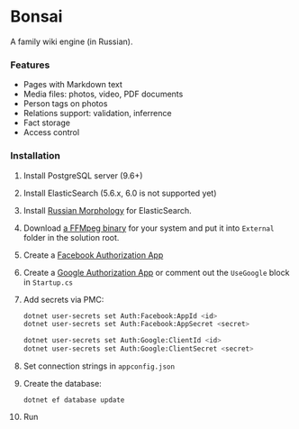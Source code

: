 # Bonsai

A family wiki engine (in Russian).

### Features

* Pages with Markdown text
* Media files: photos, video, PDF documents
* Person tags on photos
* Relations support: validation, inferrence
* Fact storage
* Access control

### Installation

1. Install PostgreSQL server (9.6+)
2. Install ElasticSearch (5.6.x, 6.0 is not supported yet)
3. Install [Russian Morphology](https://github.com/imotov/elasticsearch-analysis-morphology) for ElasticSearch.
4. Download [a FFMpeg binary](https://ffmpeg.zeranoe.com/builds/) for your system and put it into `External` folder in the solution root.
5. Create a [Facebook Authorization App](https://docs.microsoft.com/en-us/aspnet/core/security/authentication/social/facebook-logins?view=aspnetcore-2.1&tabs=aspnetcore2x)
6. Create a [Google Authorization App](https://docs.microsoft.com/en-us/aspnet/core/security/authentication/social/google-logins) or comment out the `UseGoogle` block in `Startup.cs`
7. Add secrets via PMC:

    ```bash
    dotnet user-secrets set Auth:Facebook:AppId <id>
    dotnet user-secrets set Auth:Facebook:AppSecret <secret>

    dotnet user-secrets set Auth:Google:ClientId <id>
    dotnet user-secrets set Auth:Google:ClientSecret <secret>
    ```
8. Set connection strings in `appconfig.json`
9. Create the database:

    ```
    dotnet ef database update
    ```
10. Run